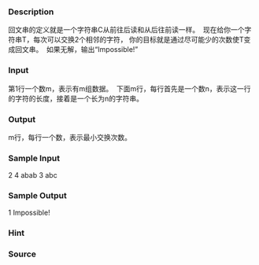 
### Description
回文串的定义就是一个字符串C从前往后读和从后往前读一样。 
现在给你一个字符串T，每次可以交换2个相邻的字符，
你的目标就是通过尽可能少的次数使T变成回文串。 
如果无解，输出“Impossible!”
### Input
第1行一个数m，表示有m组数据。 
下面m行，每行首先是一个数n，表示这一行的字符的长度，接着是一个长为n的字符串。
### Output
m行，每行一个数，表示最小交换次数。
### Sample Input
2
4 abab
3 abc

### Sample Output
1
Impossible!

### Hint

### Source
